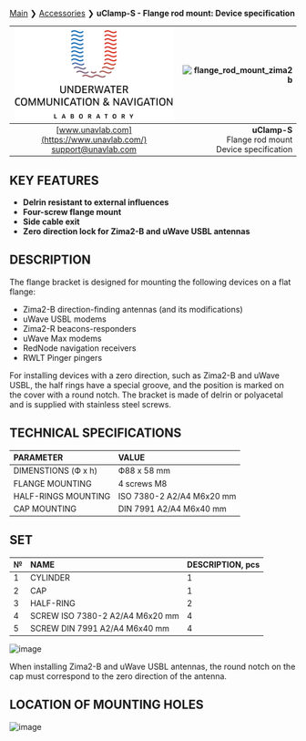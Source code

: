 
[Main](/README) ❯ [Accessories](/accessories) ❯ **uClamp-S - Flange rod mount: Device specification**

<div style="page-break-after: always;"></div>

| ![logo](/documentation/sm_logo.png) | ![flange_rod_mount_zima2b](https://github.com/user-attachments/assets/e265e8d7-a215-47e2-b314-4d65db8d39f7) |
| :---: | ---: |
| [www.unavlab.com](https://www.unavlab.com/) <br/> [support@unavlab.com](mailto:support@unavlab.com) | **uClamp-S** <br/> Flange rod mount <br/> Device specification |

## KEY FEATURES

* **Delrin resistant to external influences**
* **Four-screw flange mount**
* **Side cable exit**
* **Zero direction lock for Zima2-B and uWave USBL antennas**


## DESCRIPTION

The flange bracket is designed for mounting the following devices on a flat flange:
- Zima2-B direction-finding antennas (and its modifications)
- uWave USBL modems
- Zima2-R beacons-responders
- uWave Max modems
- RedNode navigation receivers
- RWLT Pinger pingers

For installing devices with a zero direction, such as Zima2-B and uWave USBL, the half rings have a special groove, and the position is marked on the cover with a round notch.
The bracket is made of delrin or polyacetal and is supplied with stainless steel screws.

  
<div style="page-break-after: always;"></div>

## TECHNICAL SPECIFICATIONS

| PARAMETER | VALUE |
| :--- | :--- |
| DIMENSTIONS (Ф х h) | Ф88 х 58 mm |
| FLANGE MOUNTING | 4 screws М8 |
| HALF-RINGS MOUNTING | ISO 7380-2 A2/A4 M6х20 mm |
| CAP MOUNTING | DIN 7991 A2/A4 M6х40 mm |

## SET

| № | NAME | DESCRIPTION, pcs |
| :--- | :--- | :--- |
| 1 | CYLINDER | 1 |
| 2 | CAP | 1 |
| 3 | HALF-RING | 2 |
| 4 | SCREW ISO 7380-2 A2/A4 M6х20 mm | 4 |
| 5 | SCREW DIN 7991 A2/A4 M6х40 mm | 4 |

![image](https://github.com/user-attachments/assets/0f09167c-659f-4971-8aed-dcfa6d1c8a1a)

When installing Zima2-B and uWave USBL antennas, the round notch on the cap must correspond to the zero direction of the antenna.

## LOCATION OF MOUNTING HOLES

![image](https://github.com/user-attachments/assets/0f4869cf-61df-44b9-9ae9-4bc98443b29f)

<div style="page-break-after: always;"></div>

